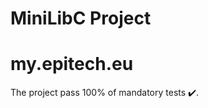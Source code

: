 # MiniLibC Project
# my.epitech.eu  
  The project pass 100% of mandatory tests :heavy_check_mark:.  